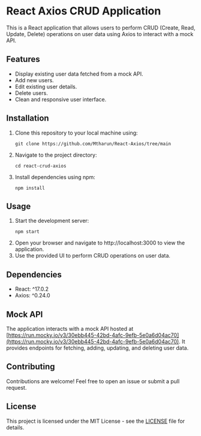 # React Axios CRUD Application 

This is a React application that allows users to perform CRUD (Create, Read, Update, Delete) operations on user data using Axios to interact with a mock API.

## Features
- Display existing user data fetched from a mock API.
- Add new users.
- Edit existing user details.
- Delete users.
- Clean and responsive user interface.

## Installation
1. Clone this repository to your local machine using:
    ```
    git clone https://github.com/Mtharun/React-Axios/tree/main
    ```
2. Navigate to the project directory:
    ```
    cd react-crud-axios
    ```
3. Install dependencies using npm:
    ```
    npm install
    ```

## Usage
1. Start the development server:
    ```
    npm start
    ```
2. Open your browser and navigate to http://localhost:3000 to view the application.
3. Use the provided UI to perform CRUD operations on user data.

## Dependencies
- React: ^17.0.2
- Axios: ^0.24.0

## Mock API
The application interacts with a mock API hosted at [https://run.mocky.io/v3/30ebb445-42bd-4afc-9efb-5e0a6d04ac70](https://run.mocky.io/v3/30ebb445-42bd-4afc-9efb-5e0a6d04ac70). It provides endpoints for fetching, adding, updating, and deleting user data.

## Contributing
Contributions are welcome! Feel free to open an issue or submit a pull request.

## License
This project is licensed under the MIT License - see the [LICENSE](LICENSE) file for details.
